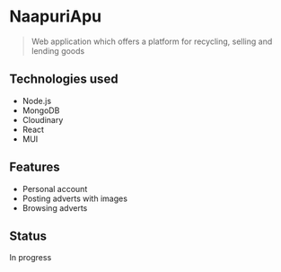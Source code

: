 # NaapuriApu 
> Web application which offers a platform for recycling, selling and lending goods

## Technologies used
- Node.js
- MongoDB
- Cloudinary
- React
- MUI
## Features
- Personal account
- Posting adverts with images
- Browsing adverts
## Status
In progress
